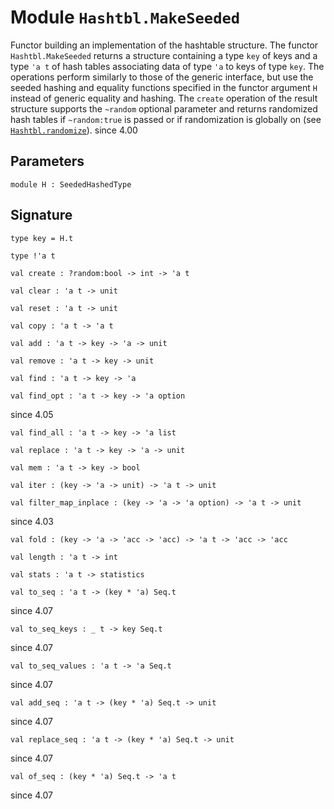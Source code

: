 # Module `Hashtbl.MakeSeeded`
Functor building an implementation of the hashtable structure. The functor `Hashtbl.MakeSeeded` returns a structure containing a type `key` of keys and a type `'a t` of hash tables associating data of type `'a` to keys of type `key`. The operations perform similarly to those of the generic interface, but use the seeded hashing and equality functions specified in the functor argument `H` instead of generic equality and hashing. The `create` operation of the result structure supports the `~random` optional parameter and returns randomized hash tables if `~random:true` is passed or if randomization is globally on (see [`Hashtbl.randomize`](./Stdlib-Hashtbl.md#val-randomize)).
since 4.00
## Parameters
```
module H : SeededHashedType
```
## Signature
```
type key = H.t
```
```
type !'a t
```
```
val create : ?random:bool -> int -> 'a t
```
```
val clear : 'a t -> unit
```
```
val reset : 'a t -> unit
```
```
val copy : 'a t -> 'a t
```
```
val add : 'a t -> key -> 'a -> unit
```
```
val remove : 'a t -> key -> unit
```
```
val find : 'a t -> key -> 'a
```
```
val find_opt : 'a t -> key -> 'a option
```
since 4.05
```
val find_all : 'a t -> key -> 'a list
```
```
val replace : 'a t -> key -> 'a -> unit
```
```
val mem : 'a t -> key -> bool
```
```
val iter : (key -> 'a -> unit) -> 'a t -> unit
```
```
val filter_map_inplace : (key -> 'a -> 'a option) -> 'a t -> unit
```
since 4.03
```
val fold : (key -> 'a -> 'acc -> 'acc) -> 'a t -> 'acc -> 'acc
```
```
val length : 'a t -> int
```
```
val stats : 'a t -> statistics
```
```
val to_seq : 'a t -> (key * 'a) Seq.t
```
since 4.07
```
val to_seq_keys : _ t -> key Seq.t
```
since 4.07
```
val to_seq_values : 'a t -> 'a Seq.t
```
since 4.07
```
val add_seq : 'a t -> (key * 'a) Seq.t -> unit
```
since 4.07
```
val replace_seq : 'a t -> (key * 'a) Seq.t -> unit
```
since 4.07
```
val of_seq : (key * 'a) Seq.t -> 'a t
```
since 4.07